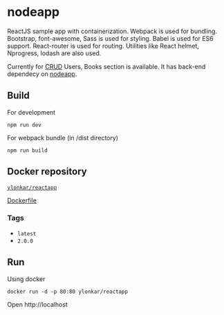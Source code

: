 # nodeapp
ReactJS sample app with containerization. Webpack is used for bundling. Bootstrap, font-awesome, Sass is used for styling. Babel is used for ES6 support. React-router is used for routing. Utilities like React helmet, Nprogress, lodash are also used.

Currently for [CRUD](https://en.wikipedia.org/wiki/Create,_read,_update_and_delete) Users, Books section is available. It has back-end dependecy on [nodeapp](https://github.com/yogeshlonkar/nodeapp).

## Build
For development
```shell
npm run dev
```
For webpack bundle (in /dist directory)
```shell
npm run build
```

## Docker repository
[`ylonkar/reactapp`](https://hub.docker.com/r/ylonkar/reactapp/)

[Dockerfile](https://github.com/yogeshlonkar/reactapp/blob/master/Dockerfile)

### Tags
- `latest` 
- `2.0.0`

## Run
Using docker
```shell
docker run -d -p 80:80 ylonkar/reactapp
```

Open http://localhost
